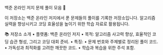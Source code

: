 백준 온라인 저지 문제 풀이 모음 🌟

이 저장소는 백준 온라인 저지에서 푼 문제들의 풀이를 기록한 저장소입니다. 알고리즘 실력을 향상시키고 코딩 효율성을 높이기 위한 학습 자료로 활용됩니다.

📚 저장소 소개
	•	플랫폼: 백준 온라인 저지
	•	목적: 알고리즘 사고력 향상, 효율적인 코딩 습관 형성, 그리고 코딩 대회 준비.
	•	특징:
	•	문제 번호와 주제별로 정리된 풀이 코드.
	•	가독성과 최적화를 고려한 깨끗한 코드.
	•	학습과 복습을 위한 주석 포함.
